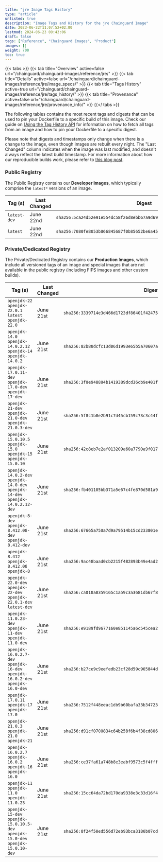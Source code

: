 ```yaml
---
title: "jre Image Tags History"
type: "article"
unlisted: true
description: "Image Tags and History for the jre Chainguard Image"
date: 2023-06-22T11:07:52+02:00
lastmod: 2024-06-23 00:43:06
draft: false
tags: ["Reference", "Chainguard Images", "Product"]
images: []
weight: 700
toc: true
---
```


{{< tabs >}}
{{< tab title="Overview" active=false url="/chainguard/chainguard-images/reference/jre/" >}}
{{< tab title="Details" active=false url="/chainguard/chainguard-images/reference/jre/image_specs/" >}}
{{< tab title="Tags History" active=true url="/chainguard/chainguard-images/reference/jre/tags_history/" >}}
{{< tab title="Provenance" active=false url="/chainguard/chainguard-images/reference/jre/provenance_info/" >}}
{{</ tabs >}}

The following tables contains the most recent tags and digests that can be used to pin your Dockerfile to a specific build of this image. Check our guide on [Using the Tag History API](/chainguard/chainguard-images/using-the-tag-history-api/) for information on how to fetch all tags from an image and how to pin your Dockerfile to a specific digest.

Please note that digests and timestamps only change when there is a change to the image, even though images are rebuilt every night. The "Last Changed" column indicates when the image was last modified, and doesn't always reflect the latest build timestamp. For more information about how our reproducible builds work, please refer to [this blog post](https://www.chainguard.dev/unchained/reproducing-chainguards-reproducible-image-builds).

### Public Registry
The Public Registry contains our **Developer Images**, which typically comprise the `latest*` versions of an image.

| Tag (s)       | Last Changed | Digest                                                                    |
|---------------|--------------|---------------------------------------------------------------------------|
|  `latest-dev` | June 22nd    | `sha256:5ca24d52e91e554dc58f26d8ebb67a9d69903f0d7387ca3cebd42a6faf10a356` |
|  `latest`     | June 22nd    | `sha256:7080fe8053b866845687f0b85652be6a4563d9bad26dcf0e479d7a4e5ce0dd03` |


### Private/Dedicated Registry
The Private/Dedicated Registry contains our **Production Images**, which include all versioned tags of an image and special images that are not available in the public registry (including FIPS images and other custom builds).

| Tag (s)                                                                            | Last Changed | Digest                                                                    |
|------------------------------------------------------------------------------------|--------------|---------------------------------------------------------------------------|
|  `openjdk-22` `openjdk-22.0.1` `latest` `openjdk-22.0`                             | June 21st    | `sha256:3339714e3d466d1723df86401f4247558094abe85381c779f1d63c4e25b74ef9` |
|  `openjdk-14.0` `openjdk-14.0.2.12` `openjdk-14` `openjdk-14.0.2`                  | June 21st    | `sha256:82b80dcfc13d06d1993e65b5a70607a36cba6a89c81b72125527e75ed2908ba2` |
|  `openjdk-17.0.11-dev` `openjdk-17.0-dev` `openjdk-17-dev`                         | June 21st    | `sha256:3f0e948804b1419389dcd36cb9e401fa222360999a402686a036c824a17f2906` |
|  `openjdk-21-dev` `openjdk-21.0-dev` `openjdk-21.0.3-dev`                          | June 21st    | `sha256:5f8c1b8e2b91c7d45cb159c73c3c44fa38edd4288e9acde905d4bbd1829fd077` |
|  `openjdk-15.0.10.5` `openjdk-15.0` `openjdk-15` `openjdk-15.0.10`                 | June 21st    | `sha256:42c8eb7e2af013209a60a7790a9f0172ac9b5c840eebfc43f7dcadda6efa9f53` |
|  `openjdk-14.0.2-dev` `openjdk-14.0-dev` `openjdk-14-dev` `openjdk-14.0.2.12-dev`  | June 21st    | `sha256:fb401105bb371a5e67c4fe870d581a91fc1fbb776b3a42d8e39408e6b3c1e57b` |
|  `openjdk-8-dev` `openjdk-8.412.08-dev` `openjdk-8.412-dev`                        | June 21st    | `sha256:67665a750a7d9a79514b15cd233801e5512bad5f7f2d643fb75eb75e719cb4d0` |
|  `openjdk-8.412` `openjdk-8.412.08` `openjdk-8`                                    | June 21st    | `sha256:9ac48baad0cb2215f482893b49e4ad2aae6e24d1fe6e8f1b6cd934bef11b8bb5` |
|  `openjdk-22.0-dev` `openjdk-22-dev` `openjdk-22.0.1-dev` `latest-dev`             | June 21st    | `sha256:ca010a8359165c1a59c3a3681db67f83586d5db44dc588745cb8620cdb762efd` |
|  `openjdk-11.0.23-dev` `openjdk-11-dev` `openjdk-11.0-dev`                         | June 21st    | `sha256:e9189fd9677160e851145a6c545cea26fc6115a52ac49563f67bbb5a0db61f33` |
|  `openjdk-16.0.2.7-dev` `openjdk-16-dev` `openjdk-16.0.2-dev` `openjdk-16.0-dev`   | June 21st    | `sha256:b27ce9c9eefedb23cf28d59c905844d4921586f46daa21a7cdff8a60fe9ec2fa` |
|  `openjdk-17.0.11` `openjdk-17` `openjdk-17.0`                                     | June 21st    | `sha256:7512f448eeac1db9b60bafa33b34723ba2f0dfc2057fd884a1de238f43147875` |
|  `openjdk-21.0.3` `openjdk-21.0` `openjdk-21`                                      | June 21st    | `sha256:d91cf0700834c64b258f6b4f38cd806b77b5e2c4aa9bea0092a8c604f22194e8` |
|  `openjdk-16.0.2.7` `openjdk-16.0.2` `openjdk-16` `openjdk-16.0`                   | June 21st    | `sha256:ce37fa61a748b8e3eabf9573c5f4fffd18d0e9eb42a215be896aa0d516eb2c3c` |
|  `openjdk-11` `openjdk-11.0` `openjdk-11.0.23`                                     | June 21st    | `sha256:15cc64da72bd170da9338e3c33d16f40d1e7e4be6cc9149222afd4e672e1cadb` |
|  `openjdk-15-dev` `openjdk-15.0.10.5-dev` `openjdk-15.0-dev` `openjdk-15.0.10-dev` | June 21st    | `sha256:8f24f50ed556d72eb93bca3180b07cd05256524d75c0e32fd6434d9ac2482577` |


